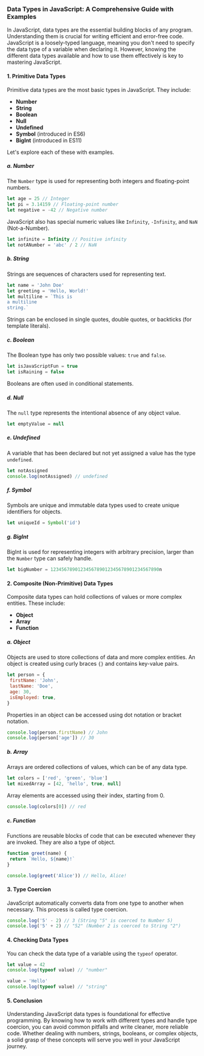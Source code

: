 ### Data Types in JavaScript: A Comprehensive Guide with Examples

In JavaScript, data types are the essential building blocks of any program. Understanding them is crucial for writing efficient and error-free code. JavaScript is a loosely-typed language, meaning you don't need to specify the data type of a variable when declaring it. However, knowing the different data types available and how to use them effectively is key to mastering JavaScript.

#### 1. **Primitive Data Types**

Primitive data types are the most basic types in JavaScript. They include:

- **Number**
- **String**
- **Boolean**
- **Null**
- **Undefined**
- **Symbol** (introduced in ES6)
- **BigInt** (introduced in ES11)

Let's explore each of these with examples.

##### a. **Number**

The `Number` type is used for representing both integers and floating-point numbers.

```javascript
let age = 25 // Integer
let pi = 3.14159 // Floating-point number
let negative = -42 // Negative number
```

JavaScript also has special numeric values like `Infinity`, `-Infinity`, and `NaN` (Not-a-Number).

```javascript
let infinite = Infinity // Positive infinity
let notANumber = 'abc' / 2 // NaN
```

##### b. **String**

Strings are sequences of characters used for representing text.

```javascript
let name = 'John Doe'
let greeting = 'Hello, World!'
let multiline = `This is
a multiline
string.`
```

Strings can be enclosed in single quotes, double quotes, or backticks (for template literals).

##### c. **Boolean**

The Boolean type has only two possible values: `true` and `false`.

```javascript
let isJavaScriptFun = true
let isRaining = false
```

Booleans are often used in conditional statements.

##### d. **Null**

The `null` type represents the intentional absence of any object value.

```javascript
let emptyValue = null
```

##### e. **Undefined**

A variable that has been declared but not yet assigned a value has the type `undefined`.

```javascript
let notAssigned
console.log(notAssigned) // undefined
```

##### f. **Symbol**

Symbols are unique and immutable data types used to create unique identifiers for objects.

```javascript
let uniqueId = Symbol('id')
```

##### g. **BigInt**

BigInt is used for representing integers with arbitrary precision, larger than the `Number` type can safely handle.

```javascript
let bigNumber = 1234567890123456789012345678901234567890n
```

#### 2. **Composite (Non-Primitive) Data Types**

Composite data types can hold collections of values or more complex entities. These include:

- **Object**
- **Array**
- **Function**

##### a. **Object**

Objects are used to store collections of data and more complex entities. An object is created using curly braces `{}` and contains key-value pairs.

```javascript
let person = {
 firstName: 'John',
 lastName: 'Doe',
 age: 30,
 isEmployed: true,
}
```

Properties in an object can be accessed using dot notation or bracket notation.

```javascript
console.log(person.firstName) // John
console.log(person['age']) // 30
```

##### b. **Array**

Arrays are ordered collections of values, which can be of any data type.

```javascript
let colors = ['red', 'green', 'blue']
let mixedArray = [42, 'hello', true, null]
```

Array elements are accessed using their index, starting from 0.

```javascript
console.log(colors[0]) // red
```

##### c. **Function**

Functions are reusable blocks of code that can be executed whenever they are invoked. They are also a type of object.

```javascript
function greet(name) {
 return `Hello, ${name}!`
}

console.log(greet('Alice')) // Hello, Alice!
```

#### 3. **Type Coercion**

JavaScript automatically converts data from one type to another when necessary. This process is called type coercion.

```javascript
console.log('5' - 2) // 3 (String "5" is coerced to Number 5)
console.log('5' + 2) // "52" (Number 2 is coerced to String "2")
```

#### 4. **Checking Data Types**

You can check the data type of a variable using the `typeof` operator.

```javascript
let value = 42
console.log(typeof value) // "number"

value = 'Hello'
console.log(typeof value) // "string"
```

#### 5. **Conclusion**

Understanding JavaScript data types is foundational for effective programming. By knowing how to work with different types and handle type coercion, you can avoid common pitfalls and write cleaner, more reliable code. Whether dealing with numbers, strings, booleans, or complex objects, a solid grasp of these concepts will serve you well in your JavaScript journey.
